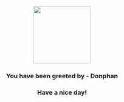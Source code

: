 <p align="center">
            <img src="https://raw.githubusercontent.com/PokeAPI/sprites/master/sprites/pokemon/232.png" width="150" height="150">
          </p>
          <h3 align="center">You have been greeted by - <b>Donphan</b></h3>
          <h3 align="center">Have a nice day!</h3>
        